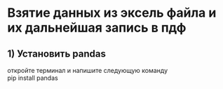 # Взятие данных из эксель файла и их дальнейшая запись в пдф
## 1) Установить pandas
откройте терминал и напишите следующую команду  
    pip install pandas
